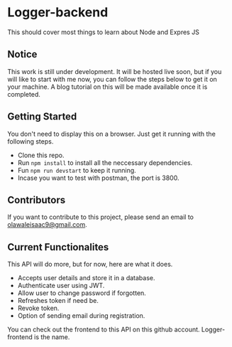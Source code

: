 # Logger-backend
This should cover most things to learn about Node and Expres JS

## Notice
This work is still under development. It will be hosted live soon, but if you will like to start with me now, you can follow the steps below to get it on your machine. A blog tutorial on this will be made available once it is completed. 

## Getting Started
You don't need to display this on a browser. Just get it running with the following steps.

* Clone this repo.
* Run `npm install` to install all the neccessary dependencies.
* Fun `npm run devstart` to keep it running.
* Incase you want to test with postman, the port is 3800.

## Contributors
If you want to contribute to this project, please send an email to olawaleisaac9@gmail.com.

## Current Functionalites
This API will do more, but for now, here are what it does.
* Accepts user details and store it in a database.
* Authenticate user using JWT.
* Allow user to change password if forgotten.
* Refreshes token if need be.
* Revoke token.
* Option of sending email during registration.

You can check out the frontend to this API on this github account. Logger-frontend is the name.

